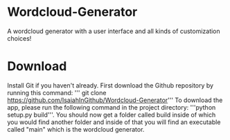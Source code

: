 # Wordcloud-Generator
A wordcloud generator with a user interface and all kinds of customization choices!

# Download
Install Git if you haven't already. First download the Github repository by running this command: ''' git clone https://github.com/IsaiahInGithub/Wordcloud-Generator''' To download the app, please run the following command in the project directory: '''python setup.py build'''. You should now get a folder called build inside of which you would find another folder and inside of that you will find an executable called "main" which is the wordcloud generator.
